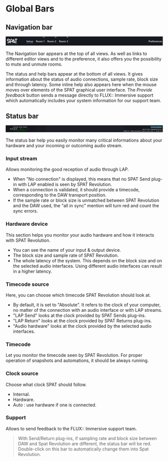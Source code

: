 # Global Bars

## Navigation bar

![](include/SpatRevolution_UserGuide_-070.jpg)

The Navigation bar appears at the top of all views. As well as links to different editor views and to the preference, it also offers you the possibility to mute and unmute rooms.

The status and help bars appear at the bottom of all views. It gives information about the status of audio connections, sample rate, block size and through latency. Some inline help also appears here when the mouse moves over elements of the SPAT graphical user interface. The _Provide feedback_ button sends a message directly to FLUX:: Immersive support which automatically includes your system information for our support team.

## Status bar

![](include/SpatRevolution_UserGuide_-072.jpg)

<!-- TODO: update the image -->

The status bar help you easily monitor many critical informations about your hardware and your incoming or outcoming audio stream.

### Input stream

Allows monitoring the good reception of audio through LAP.
+ When "No connection" is displayed, this means that no SPAT Send plug-in with LAP enabled is seen by SPAT Revolution.
+ When a connection is validated, it should provide a timecode, corresponding to the DAW transport position.
+ If the sample rate or block size is unmatched between SPAT Revolution and the DAW used, the "all in sync" mention will turn red and count the sync errors.

### Hardware device

This section helps you monitor your audio hardware and how it interacts with SPAT Revolution.

+ You can see the name of your input & output device.
+ The block size and sample rate of SPAT Revolution.
+ The whole latency of the system. This depends on the block size and on the selected audio interfaces. Using different audio interfaces can result in a higher latency.

### Timecode source

Here, you can choose which timecode SPAT Revolution should look at.

+ By default, it is set to "Absolute". It refers to the clock of your computer, no matter of the connection with an audio interface or with LAP streams.
+ "LAP Send" looks at the clock provided by SPAT Sends plug-ins.
+ "LAP Return" looks at the clock provided by SPAT Returns plug-ins.
+ "Audio hardware" looks at the clock provided by the selected audio interfaces.

### Timecode

Let you monitor the timecode seen by SPAT Revolution. For proper operation of snapshots and automations, it should be always running.
### Clock source

Choose what clock SPAT should follow.
+ Internal.
+ Hardware.
+ Auto : use hardware if one is connected.
<!--NEED INFO-->

### Support

Allows to send feedback to the FLUX:: Immersive support team.

<!-- TODO: update the image -->

> With Send/Return plug-ins, if sampling rate and block size between DAW and Spat Revolution are different, the status bar will be red. Double-click on this bar to automatically change them into Spat Revolution.